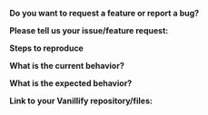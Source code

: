 **Do you want to request a feature or report a bug?**


**Please tell us your issue/feature request:**


<!-- ONLY IF THIS IS A BUG -->
**Steps to reproduce**


**What is the current behavior?**


**What is the expected behavior?**


<!-- OPTIONAL, BUT RECOMMENDED -->
**Link to your Vanillify repository/files:**

